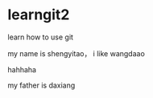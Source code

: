 # learngit2
learn how to use git

my name is shengyitao， i like wangdaao

hahhaha

my father is daxiang

